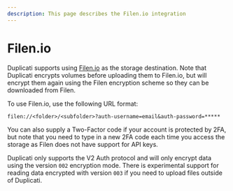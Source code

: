 ```yaml
---
description: This page describes the Filen.io integration
---
```


# Filen.io

Duplicati supports using [Filen.io](https://filen.io) as the storage destination. Note that Duplicati encrypts volumes before uploading them to Filen.io, but will encrypt them again using the Filen encryption scheme so they can be downloaded from Filen.

To use Filen.io, use the following URL format:

```
filen://<folder>/<subfolder>?auth-username=email&auth-password=*****
```

You can also supply a Two-Factor code if your account is protected by 2FA, but note that you need to type in a new 2FA code each time you access the storage as Filen does not have support for API keys.

Duplicati only supports the V2 Auth protocol and will only encrypt data using the version `002`  encryption mode. There is experimental support for reading data encrypted with version `003` if you need to upload files outside of Duplicati.
